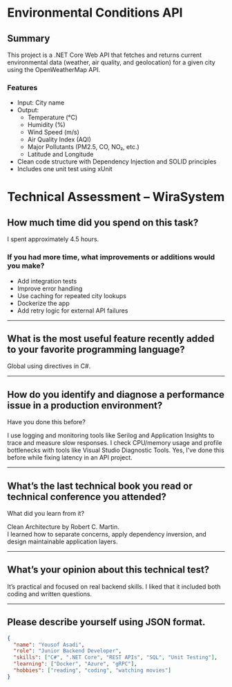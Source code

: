 # Environmental Conditions API

## Summary

This project is a .NET Core Web API that fetches and returns current environmental data (weather, air quality, and geolocation) for a given city using the OpenWeatherMap API.

### Features

- Input: City name
- Output:
  - Temperature (°C)
  - Humidity (%)
  - Wind Speed (m/s)
  - Air Quality Index (AQI)
  - Major Pollutants (PM2.5, CO, NO₂, etc.)
  - Latitude and Longitude
- Clean code structure with Dependency Injection and SOLID principles
- Includes one unit test using xUnit



# Technical Assessment – WiraSystem

## How much time did you spend on this task?

I spent approximately 4.5 hours.

### If you had more time, what improvements or additions would you make?

- Add integration tests  
- Improve error handling 
- Use caching for repeated city lookups
- Dockerize the app
- Add retry logic for external API failures

---

## What is the most useful feature recently added to your favorite programming language?

Global using directives in C#.

---

## How do you identify and diagnose a performance issue in a production environment?  
Have you done this before?

I use logging and monitoring tools like Serilog and Application Insights to trace and measure slow responses. I check CPU/memory usage and profile bottlenecks with tools like Visual Studio Diagnostic Tools. Yes, I’ve done this before while fixing latency in an API project.

---

## What’s the last technical book you read or technical conference you attended?  
What did you learn from it?

Clean Architecture by Robert C. Martin.  
I learned how to separate concerns, apply dependency inversion, and design maintainable application layers.

---

## What’s your opinion about this technical test?

It’s practical and focused on real backend skills. I liked that it included both coding and written questions.

---

## Please describe yourself using JSON format.

```json
{
  "name": "Yousof Asadi",
  "role": "Junior Backend Developer",
  "skills": ["C#", ".NET Core", "REST APIs", "SQL", "Unit Testing"],
  "learning": ["Docker", "Azure", "gRPC"],
  "hobbies": ["reading", "coding", "watching movies"]
}
```
